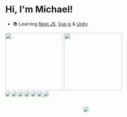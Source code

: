 # Hi, I'm Michael!

- 📚 Learning <a href='https://nextjs.org'>Next.JS</a>, <a href='https://vuejs.org'>Vue.js</a> & <a href='https://unity.com'>Unity</a>

<div>
  <a href="http://github.com/micleal" target="_blank" style='text-decoration: none;'>
    <img height='180em' src='https://github-readme-stats.vercel.app/api?username=micleal&show_icons=true&theme=github_dark&include_all_commits=true&count_private=true'>
    <img height='180em' src='https://github-readme-stats.vercel.app/api/top-langs/?username=micleal&layout=compact&langss_count=10&theme=github_dark'>
</div>
<div>
  <img style='border-radius: 5px;' src='https://img.shields.io/badge/C%23-239120?style=for-the-badge&logo=c-sharp&logoColor=white'>
  <img style='border-radius: 5px;' src='https://img.shields.io/badge/.NET-5C2D91?style=for-the-badge&logo=.net&logoColor=white'>
  <img style='border-radius: 5px;' src='https://img.shields.io/badge/HTML5-E34F26?style=for-the-badge&logo=html5&logoColor=white'>
  <img style='border-radius: 5px;' src='https://img.shields.io/badge/JavaScript-F7DF1E?style=for-the-badge&logo=javascript&logoColor=black'>
  <img style='border-radius: 5px;' src='https://img.shields.io/badge/TypeScript-007ACC?style=for-the-badge&logo=typescript&logoColor=white'>
  <a href='https://github.com/micleal?tab=repositories&q=react'>
  <img style='border-radius: 5px;' src='https://img.shields.io/badge/React-20232A?style=for-the-badge&logo=react&logoColor=61DAFB'>
  <a/>
  <img style='border-radius: 5px;' src='https://img.shields.io/badge/Redux-593D88?style=for-the-badge&logo=redux&logoColor=white'>
</div>

##

<div style='display: flex; align-items: center; justify-content: center;'>
  <a href="mailto:github@micleal.dev">
    <img style='border-radius: 5px;' src="https://img.shields.io/badge/Gmail-D14836?style=for-the-badge&logo=gmail&logoColor=white" target="_blank">
  </a>
</div>